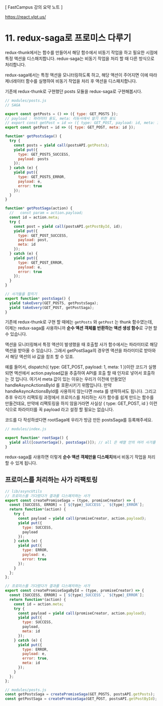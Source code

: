 [ FastCampus 강의 요약 노트 ]

https://react.vlpt.us/

# 11. redux-saga로 프로미스 다루기

redux-thunk에서는 함수를 만들어서 해당 함수에서 비동기 작업을 하고 필요한 시점에 특정 액션을 디스패치합니다. redux-saga는 비동기 작업을 처리 할 때 다른 방식으로 처리합니다.

redux-saga에서는 특정 액션을 모니터링하도록 하고, 해당 액션이 주어지면 이에 따라 제너레이터 함수를 실행하여 비동기 작업을 처리 후 액션을 디스패치합니다.

기존에 redux-thunk로 구현했던 posts 모듈을 redux-saga로 구현해봅시다.

```javascript
// modules/posts.js
// SAGA

export const getPosts = () => ({ type: GET_POSTS });
// payload : 파라미터 용도, meta: 리듀서에서 알기 위한 용도
// export const getPost = id => ({ type: GET_POST, payload: id, meta: id });
export const getPost = id => ({ type: GET_POST, meta: id });

function* getPostsSaga() {
  try {
    const posts = yield call(postsAPI.getPosts);
    yield put({
      type: GET_POSTS_SUCCESS,
      payload: posts
    });
  } catch (e) {
    yield put({
      type: GET_POSTS_ERROR,
      payload: e,
      error: true
    });
  }
}

function* getPostSaga(action) {
  //   const param = action.payload;
  const id = action.meta;
  try {
    const post = yield call(postsAPI.getPostById, id);
    yield put({
      type: GET_POST_SUCCESS,
      payload: post,
      meta: id
    });
  } catch (e) {
    yield put({
      type: GET_POST_ERROR,
      payload: e,
      error: true
    });
  }
}

// 사가들을 합치기
export function* postsSaga() {
  yield takeEvery(GET_POSTS, getPostsSaga);
  yield takeEvery(GET_POST, getPostSaga);
}
```

기존에 redux-thunk로 구현 할 때에는 `getPosts` 와 `getPost` 는 thunk 함수였는데, 이제는 redux-saga를 사용하니까 **순수 액션 객체를 반환하는 액션 생성 함수**로 구현 할 수 있습니다.

액션을 모니터링해서 특정 액션이 발생했을 때 호출할 사가 함수에서는 파라미터로 해당 액션을 받아올 수 있습니다. 그래서 getPostSaga의 경우엔 액션을 파라미터로 받아와서 해당 액션의 id 값을 참조 할 수 있죠.

예를 들어서, dispatch({ type: GET_POST, payload: 1, meta: 1 })이란 코드가 실행 되면 액션에서 action.payload값을 추출하여 API를 호출 할 때 인자로 넣어서 호출하는 것 입니다. 여기서 meta 값이 있는 이유는 우리가 이전에 만들었던 handleAsyncActionsById 를 호환시키기 위함입니다. 만약 handleAsyncActionsById를 사용하지 않는다면 meta 를 생략하셔도 됩니다. 그리고 추후 우리가 리팩토링 과정에서 프로미스를 처리하는 사가 함수를 쉽게 만드는 함수를 만들건데요, 만약에 리팩토링을 하지 않을거라면 사실상 { type: GET_POST, id } 이런식으로 파라미터를 꼭 payload 라고 설정 할 필요는 없습니다.

코드를 다 작성하셨다면 rootSaga에 우리가 방금 만든 postsSaga를 등록해주세요.

```javascript
// modules/index.js

export function* rootSaga() {
  yield all([counterSaga(), postsSaga()]); // all 은 배열 안의 여러 사가를 동시에 실행시켜줍니다.
}
```

redux-saga를 사용하면 이렇게 **순수 액션 객체만을 디스패치**해서 비동기 작업을 처리 할 수 있게 됩니다.

## 프로미스를 처리하는 사가 리팩토링

```javascript
// lib/asyncUtils
// 프로미스를 기다렸다가 결과를 디스패치하는 사가
export const createPromiseSaga = (type, promiseCreator) => {
  const [SUCCESS, ERROR] = [`${type}_SUCCESS`, `${type}_ERROR`];
  return function*(action) {
    try {
      const payload = yield call(promiseCreator, action.payload);
      yield put({
        type: SUCCESS,
        payload
      });
    } catch (e) {
      yield put({
        type: ERROR,
        payload: e,
        error: true
      });
    }
  };
};

// 프로미스를 기다렸다가 결과를 디스패치하는 사가
export const createPromiseSagaById = (type, promiseCreator) => {
  const [SUCCESS, ERROR] = [`${type}_SUCCESS`, `${type}_ERROR`];
  return function*(action) {
    const id = action.meta;
    try {
      const payload = yield call(promiseCreator, action.payload);
      yield put({
        type: SUCCESS,
        payload,
        meta: id
      });
    } catch (e) {
      yield put({
        type: ERROR,
        payload: e,
        error: true,
        meta: id
      });
    }
  };
};
```

```javascript
// modules/posts.js
const getPostsSaga = createPromiseSaga(GET_POSTS, postsAPI.getPosts);
const getPostSaga = createPromiseSaga(GET_POST, postsAPI.getPostById);
```
